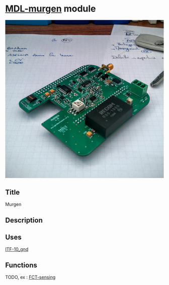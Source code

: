 # [MDL-murgen]() module
![](viewme.jpg)

## Title
Murgen

## Description

## Uses
[ITF-10_gnd](../../interfaces/ITF-10-gnd)

## Functions
TODO, ex : [FCT-sensing](../../functions/FCT-sensing)
